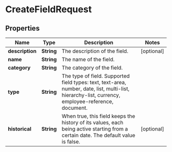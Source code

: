 

# CreateFieldRequest


## Properties

| Name | Type | Description | Notes |
|------------ | ------------- | ------------- | -------------|
|**description** | **String** | The description of the field. |  [optional] |
|**name** | **String** | The name of the field. |  |
|**category** | **String** | The category of the field. |  |
|**type** | **String** | The type of field. Supported field types: text, text-area, number, date, list, multi-list, hierarchy-list, currency, employee-reference, document. |  |
|**historical** | **String** | When true, this field keeps the history of its values, each being active starting from a certain date. The default value is false. |  [optional] |



